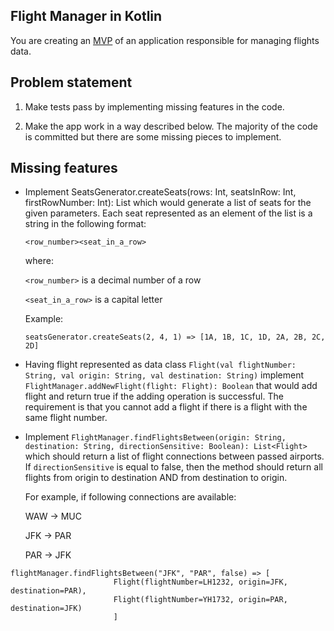 ## Flight Manager in Kotlin

You are creating an [MVP](https://en.wikipedia.org/wiki/Minimum_viable_product) of an application responsible for managing flights data.

## Problem statement

1. Make tests pass by implementing missing features in the code.

2. Make the app work in a way described below.  The majority of the code is committed but there are some missing pieces to implement.

## Missing features

- Implement SeatsGenerator.createSeats(rows: Int, seatsInRow: Int, firstRowNumber: Int): List<String>
which would generate a list of seats for the given parameters.
Each seat represented as an element of the list is a string in the following format:

  `<row_number><seat_in_a_row>`

  where:

  `<row_number>` is a decimal number of a row
  
  `<seat_in_a_row>` is a capital letter

  Example:

  ```seatsGenerator.createSeats(2, 4, 1) => [1A, 1B, 1C, 1D, 2A, 2B, 2C, 2D]```

- Having flight represented as data class `Flight(val flightNumber: String, val origin: String, val destination: String)`
implement `FlightManager.addNewFlight(flight: Flight): Boolean` that would add flight and return true if the adding operation is successful. The requirement is that you cannot add a flight if there is a flight with the same flight number. 

- Implement `FlightManager.findFlightsBetween(origin: String, destination: String, directionSensitive: Boolean): List<Flight>` which should return a list of flight connections between passed airports.  If `directionSensitive` is equal to false, then the method should return all flights from origin to destination AND from destination to origin. 

  For example, if following connections are available:

  WAW  ->  MUC
  
  JFK  ->  PAR
  
  PAR  ->  JFK

```
flightManager.findFlightsBetween("JFK", "PAR", false) => [
                       Flight(flightNumber=LH1232, origin=JFK, destination=PAR),
                       Flight(flightNumber=YH1732, origin=PAR, destination=JFK)
                       ]
                                                